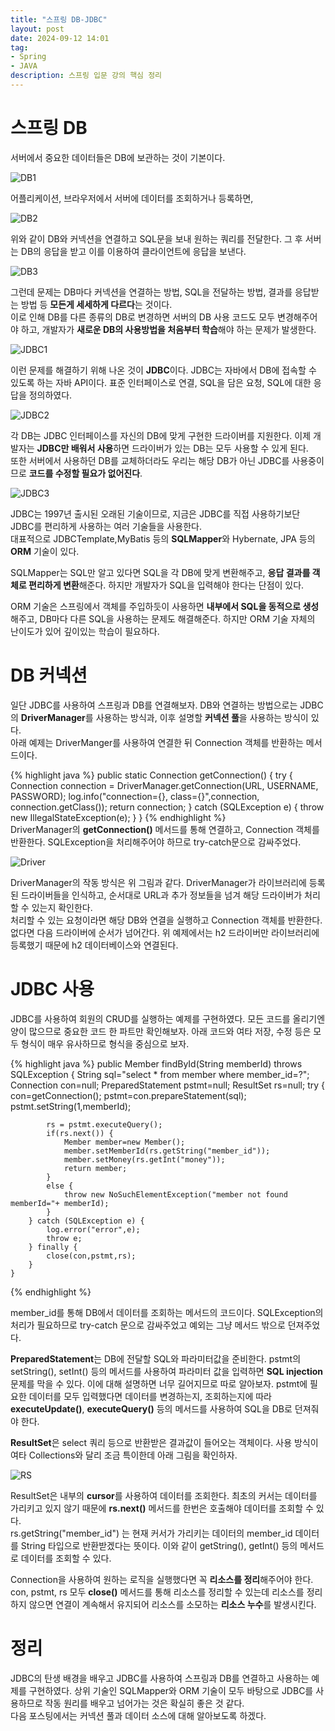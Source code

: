 ```yaml
---
title: "스프링 DB-JDBC"
layout: post
date: 2024-09-12 14:01
tag:
- Spring
- JAVA
description: 스프링 입문 강의 핵심 정리
---  
```


# 스프링 DB  
서버에서 중요한 데이터들은 DB에 보관하는 것이 기본이다.  

![DB1](/assets/img/DB1.png)  

어플리케이션, 브라우저에서 서버에 데이터를 조회하거나 등록하면,

![DB2](/assets/img/DB2.png)  

위와 같이 DB와 커넥션을 연결하고 SQL문을 보내 원하는 쿼리를 전달한다. 그 후 서버는 DB의 응답을 받고 이를 이용하여 클라이언트에 응답을 보낸다.  

![DB3](/assets/img/DB3.png)  

그런데 문제는 DB마다 커넥션을 연결하는 방법, SQL을 전달하는 방법, 결과를 응답받는 방법 등 **모든게 세세하게 다르다**는 것이다.  
이로 인해 DB를 다른 종류의 DB로 변경하면 서버의 DB 사용 코드도 모두 변경해주어야 하고, 개발자가 **새로운 DB의 사용방법을 처음부터 학습**해야 하는 문제가 발생한다.  

![JDBC1](/assets/img/JDBC1.png)  

이런 문제를 해결하기 위해 나온 것이 **JDBC**이다. JDBC는 자바에서 DB에 접속할 수 있도록 하는 자바 API이다. 표준 인터페이스로 연결, SQL을 담은 요청, SQL에 대한 응답을 정의하였다.  

![JDBC2](/assets/img/JDBC2.png)  

각 DB는 JDBC 인터페이스를 자신의 DB에 맞게 구현한 드라이버를 지원한다. 이제 개발자는 **JDBC만 배워서 사용**하면 드라이버가 있는 DB는 모두 사용할 수 있게 된다.  
또한 서버에서 사용하던 DB를 교체하더라도 우리는 해당 DB가 아닌 JDBC를 사용중이므로 **코드를 수정할 필요가 없어진다**.  

![JDBC3](/assets/img/JDBC3.png)  

JDBC는 1997년 출시된 오래된 기술이므로, 지금은 JDBC를 직접 사용하기보단 JDBC를 편리하게 사용하는 여러 기술들을 사용한다.  
대표적으로 JDBCTemplate,MyBatis 등의 **SQLMapper**와 Hybernate, JPA 등의 **ORM** 기술이 있다.  

SQLMapper는 SQL만 알고 있다면 SQL을 각 DB에 맞게 변환해주고, **응답 결과를 객체로 편리하게 변환**해준다. 하지만 개발자가 SQL을 입력해야 한다는 단점이 있다.  

ORM 기술은 스프링에서 객체를 주입하듯이 사용하면 **내부에서 SQL을 동적으로 생성**해주고, DB마다 다른 SQL을 사용하는 문제도 해결해준다. 하지만 ORM 기술 자체의 난이도가 있어 깊이있는 학습이 필요하다.  

# DB 커넥션  
일단 JDBC를 사용하여 스프링과 DB를 연결해보자. DB와 연결하는 방법으로는 JDBC의 **DriverManager**를 사용하는 방식과, 이후 설명할 **커넥션 풀**을 사용하는 방식이 있다.  
아래 예제는 DriverManger를 사용하여 연결한 뒤 Connection 객체를 반환하는 메서드이다.  

{% highlight java %}
    public static Connection getConnection() {
        try {
            Connection connection = DriverManager.getConnection(URL, USERNAME, PASSWORD);
            log.info("connection={}, class={}",connection, connection.getClass());
            return connection;
        } catch (SQLException e) {
            throw new IllegalStateException(e);
        }
    }
{% endhighlight %}  
DriverManager의 **getConnection()** 메서드를 통해 연결하고, Connection 객체를 반환한다. SQLException을 처리해주어야 하므로 try-catch문으로 감싸주었다.  

![Driver](/assets/img/Drivermanager.png)  

DriverManager의 작동 방식은 위 그림과 같다. DriverManager가 라이브러리에 등록된 드라이버들을 인식하고, 순서대로 URL과 추가 정보들을 넘겨 해당 드라이버가 처리할 수 있는지 확인한다.  
처리할 수 있는 요청이라면 해당 DB와 연결을 실행하고 Connection 객체를 반환한다. 없다면 다음 드라이버에 순서가 넘어간다. 위 예제에서는 h2 드라이버만 라이브러리에 등록했기 때문에 h2 데이터베이스와 연결된다.  

# JDBC 사용  
JDBC를 사용하여 회원의 CRUD를 실행하는 예제를 구현하였다. 모든 코드를 올리기엔 양이 많으므로 중요한 코드 한 파트만 확인해보자. 아래 코드와 여타 저장, 수정 등은 모두 형식이 매우 유사하므로 형식을 중심으로 보자.  

{% highlight java %}
    public Member findById(String memberId) throws SQLException {
        String sql="select * from member where member_id=?";
        Connection con=null;
        PreparedStatement pstmt=null;
        ResultSet rs=null;
        try {
            con=getConnection();
            pstmt=con.prepareStatement(sql);
            pstmt.setString(1,memberId);

            rs = pstmt.executeQuery();
            if(rs.next()) {
                Member member=new Member();
                member.setMemberId(rs.getString("member_id"));
                member.setMoney(rs.getInt("money"));
                return member;
            }
            else {
                throw new NoSuchElementException("member not found memberId="+ memberId);
            }
        } catch (SQLException e) {
            log.error("error",e);
            throw e;
        } finally {
            close(con,pstmt,rs);
        }
    }
{% endhighlight %}  

member_id를 통해 DB에서 데이터를 조회하는 메서드의 코드이다. SQLException의 처리가 필요하므로 try-catch 문으로 감싸주었고 예외는 그냥 메서드 밖으로 던져주었다. 

**PreparedStatement**는 DB에 전달할 SQL와 파라미터값을 준비한다. pstmt의 setString(), setInt() 등의 메서드를 사용하여 파라미터 값을 입력하면 **SQL injection** 문제를 막을 수 있다. 이에 대해 설명하면 너무 길어지므로 따로 알아보자. pstmt에 필요한 데이터를 모두 입력했다면 데이터를 변경하는지, 조회하는지에 따라 **executeUpdate()**, **executeQuery()** 등의 메서드를 사용하여 SQL을 DB로 던져줘야 한다.  

**ResultSet**은 select 쿼리 등으로 반환받은 결과값이 들어오는 객체이다. 사용 방식이 여타 Collections와 달리 조금 특이한데 아래 그림을 확인하자.  

![RS](/assets/img/ResultSet.png)  

ResultSet은 내부의 **cursor**를 사용하여 데이터를 조회한다. 최초의 커서는 데이터를 가리키고 있지 않기 때문에 **rs.next()** 메서드를 한번은 호출해야 데이터를 조회할 수 있다.  
rs.getString("member_id") 는 현재 커서가 가리키는 데이터의 member_id 데이터를 String 타입으로 반환받겠다는 뜻이다. 이와 같이 getString(), getInt() 등의 메서드로 데이터를 조회할 수 있다.  

Connection을 사용하여 원하는 로직을 실행했다면 꼭 **리소스를 정리**해주어야 한다. con, pstmt, rs 모두 **close()** 메서드를 통해 리소스를 정리할 수 있는데 리소스를 정리하지 않으면 연결이 계속해서 유지되어 리소스를 소모하는 **리소스 누수**를 발생시킨다.  

# 정리  
JDBC의 탄생 배경을 배우고 JDBC를 사용하여 스프링과 DB를 연결하고 사용하는 예제를 구현하였다. 상위 기술인 SQLMapper와 ORM 기술이 모두 바탕으로 JDBC를 사용하므로 작동 원리를 배우고 넘어가는 것은 확실히 좋은 것 같다.  
다음 포스팅에서는 커넥션 풀과 데이터 소스에 대해 알아보도록 하겠다.







